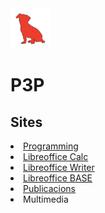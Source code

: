 <html lang="en">
<head>
    <meta charset="UTF-8">
    <meta name="viewport" content="width=device-width, initial-scale=1.0">
    <title>Document</title>
    <link rel="stylesheet" href="estils.css" type="text/css">
    <img src="logo_txiki_180_vermell.png" width="64" height="64">
</head>
<body>
    <h1> P3P </h1>
<article>
<h2>Sites </h2>
    <li> 
        <a href="https://sites.google.com/xtec.cat/programacio/">Programming</a> 
    </li>
    <li> 
        <a href="https://sites.google.com/xtec.cat/libreofficecalc/">Libreoffice Calc </a>
    </li>
    <li> 
        <a href="https://sites.google.com/xtec.cat/libreofficewriter">Libreoffice Writer </a>
    </li>
    <li> 
        <a href="https://sites.google.com/xtec.cat/libreofficebase/">Libreoffice BASE </a> 
    </li>
    <li>
        <a href="https://sites.google.com/xtec.cat/publicacions/">Publicacions </a>
    </li>
    <li> Multimedia </li>
</article>
</body>
</html>

